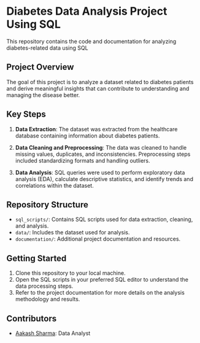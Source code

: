 # Diabetes Data Analysis Project Using SQL

This repository contains the code and documentation for analyzing diabetes-related data using SQL 

## Project Overview

The goal of this project is to analyze a dataset related to diabetes patients and derive meaningful insights that can contribute to understanding and managing the disease better.

## Key Steps

1. **Data Extraction**: The dataset was extracted from the healthcare database containing information about diabetes patients.

2. **Data Cleaning and Preprocessing**: The data was cleaned to handle missing values, duplicates, and inconsistencies. Preprocessing steps included standardizing formats and handling outliers.

3. **Data Analysis**: SQL queries were used to perform exploratory data analysis (EDA), calculate descriptive statistics, and identify trends and correlations within the dataset.

## Repository Structure

- `sql_scripts/`: Contains SQL scripts used for data extraction, cleaning, and analysis.
- `data/`: Includes the dataset used for analysis.
- `documentation/`: Additional project documentation and resources.

## Getting Started

1. Clone this repository to your local machine.
2. Open the SQL scripts in your preferred SQL editor to understand the data processing steps.
3. Refer to the project documentation for more details on the analysis methodology and results.

## Contributors

- [Aakash Sharma](https://github.com/Pandat-0052): Data Analyst


